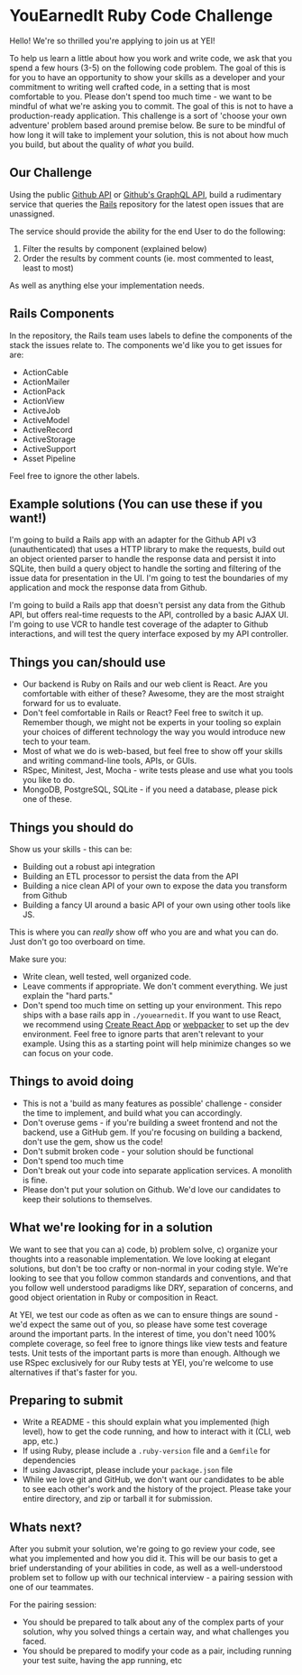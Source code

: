 # YouEarnedIt Ruby Code Challenge

Hello!  We're so thrilled you're applying to join us at YEI!

To help us learn a little about how you work and write code, we ask that you spend a few hours (3-5) on the following code problem. The goal of this is for you to have an opportunity to show your skills as a developer and your commitment to writing well crafted code, in a setting that is most comfortable to you.  Please don't spend too much time - we want to be mindful of what we're asking you to commit.  The goal of this is not to have a production-ready application.  This challenge is a sort of 'choose your own adventure' problem based around premise below.  Be sure to be mindful of how long it will take to implement your solution, this is not about how much you build, but about the quality of _what_ you build.


## Our Challenge

Using the public [Github API](https://developer.github.com/v3/) or [Github's GraphQL API](https://developer.github.com/v4/), build a rudimentary service that queries the [Rails](https://github.com/rails/rails) repository for the latest open issues that are unassigned.

The service should provide the ability for the end User to do the following:

1. Filter the results by component (explained below)
2. Order the results by comment counts (ie. most commented to least, least to most)

As well as anything else your implementation needs.

## Rails Components

In the repository, the Rails team uses labels to define the components of the stack the issues relate to.  The components we'd like you to get issues for are:

- ActionCable
- ActionMailer
- ActionPack
- ActionView
- ActiveJob
- ActiveModel
- ActiveRecord
- ActiveStorage
- ActiveSupport
- Asset Pipeline

Feel free to ignore the other labels.

## Example solutions (You can use these if you want!)

I'm going to build a Rails app with an adapter for the Github API v3 (unauthenticated) that uses a HTTP library to make the requests, build out an object oriented parser to handle the response data and persist it into SQLite, then build a query object to handle the sorting and filtering of the issue data for presentation in the UI.  I'm going to test the boundaries of my application and mock the response data from Github.

I'm going to build a Rails app that doesn't persist any data from the Github API, but offers real-time requests to the API, controlled by a basic AJAX UI.  I'm going to use VCR to handle test coverage of the adapter to Github interactions, and will test the query interface exposed by my API controller.

## Things you can/should use

- Our backend is Ruby on Rails and our web client is React. Are you comfortable with either of these? Awesome, they are the most straight forward for us to evaluate.
- Don't feel comfortable in Rails or React? Feel free to switch it up. Remember though, we might not be experts in your tooling so explain your choices of different technology the way you would introduce new tech to your team.
- Most of what we do is web-based, but feel free to show off your skills and writing command-line tools, APIs, or GUIs.
- RSpec, Minitest, Jest, Mocha - write tests please and use what you tools you like to do.
- MongoDB, PostgreSQL, SQLite - if you need a database, please pick one of these.

## Things you should do
Show us your skills - this can be:
- Building out a robust api integration
- Building an ETL processor to persist the data from the API
- Building a nice clean API of your own to expose the data you transform from Github
- Building a fancy UI around a basic API of your own using other tools like JS.

This is where you can _really_ show off who you are and what you can do. Just don't go too overboard on time.

Make sure you:
- Write clean, well tested, well organized code.
- Leave comments if appropriate. We don't comment everything. We just explain the "hard parts."
- Don't spend too much time on setting up your environment. This repo ships with a base rails app in `./youearnedit`. If you want to use React, we recommend using [Create React App](https://github.com/facebook/create-react-app/) or [webpacker](https://github.com/rails/webpacker) to set up the dev environment. Feel free to ignore parts that aren't relevant to your example. Using this as a starting point will help minimize changes so we can focus on your code.

## Things to avoid doing

- This is not a 'build as many features as possible' challenge - consider the time to implement, and build what you can accordingly.
- Don't overuse gems - if you're building a sweet frontend and not the backend, use a GitHub gem.  If you're focusing on building a backend, don't use the gem, show us the code!
- Don't submit broken code - your solution should be functional
- Don't spend too much time
- Don't break out your code into separate application services.  A monolith is fine.
- Please don't put your solution on Github.  We'd love our candidates to keep their solutions to themselves.


## What we're looking for in a solution
We want to see that you can a) code, b) problem solve, c) organize your thoughts into a reasonable implementation.  We love looking at elegant solutions, but don't be too crafty or non-normal in your coding style.  We're looking to see that you follow common standards and conventions, and that you follow well understood paradigms like DRY, separation of concerns, and good object orientation in Ruby or composition in React.

At YEI, we test our code as often as we can to ensure things are sound - we'd expect the same out of you, so please have some test coverage around the important parts.  In the interest of time, you don't need 100% complete coverage, so feel free to ignore things like view tests and feature tests.  Unit tests of the important parts is more than enough. Although we use RSpec exclusively for our Ruby tests at YEI, you're welcome to use alternatives if that's faster for you.

## Preparing to submit
- Write a README - this should explain what you implemented (high level), how to get the code running, and how to interact with it (CLI, web app, etc.)
- If using Ruby, please include a `.ruby-version` file and a `Gemfile` for dependencies
- If using Javascript, please include your `package.json` file
- While we love git and GitHub, we don't want our candidates to be able to see each other's work and the history of the project.  Please take your entire directory, and zip or tarball it for submission.

## Whats next?
After you submit your solution, we're going to go review your code, see what you implemented and how you did it.  This will be our basis to get a brief understanding of your abilities in code, as well as a well-understood problem set to follow up with our technical interview - a pairing session with one of our teammates.

For the pairing session:

- You should be prepared to talk about any of the complex parts of your solution, why you solved things a certain way, and what challenges you faced.
- You should be prepared to modify your code as a pair, including running your test suite, having the app running, etc
